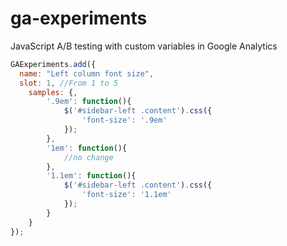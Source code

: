 ga-experiments
==============

JavaScript A/B testing with custom variables in Google Analytics 

```javascript
GAExperiments.add({
  name: "Left column font size",
  slot: 1, //From 1 to 5
	samples: {,
		'.9em': function(){
			$('#sidebar-left .content').css({
				'font-size': '.9em'
			});
		},
		'1em': function(){
			//no change
		},
		'1.1em': function(){
			$('#sidebar-left .content').css({
				'font-size': '1.1em'
			});
		}
	}
});
```